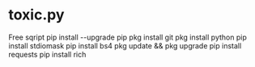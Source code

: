 # toxic.py
Free sqript
pip install --upgrade pip
pkg install git 
pkg install python
pip install stdiomask
pip install bs4
pkg update && pkg upgrade
pip install requests
pip install rich
